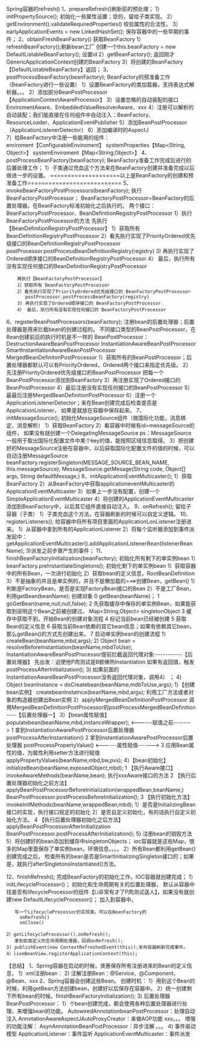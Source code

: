 Spring容器的refresh()
1、prepareRefresh()刷新前的预处理；
    1）initPropertySource(); 初始化一些属性设置；空的，留给子类实现。
    2）getEnvironment().validateRequiredProperties() 校验属性的合法性。
    3）earlyApplicationEvents = new LinkedHashSet<ApplicationEvent>(); 保存容器中的一些早期的事件；
2、obtainFreshBeanFactory() 获取BeanFactory
    1）refreshBeanFactory();刷新bean工厂
        创建一个this.beanFactory = new DefaultListableBeanFactory();
        设置id
    2）getBeanFactory(); 返回刚才GenericApplicationContext创建的BeanFactory
    3）将创建的BeanFactory【DefaultListableBeanFactory】返回；
3、postProcessBeanFactory(beanFactory); BeanFactory的预准备工作（BeanFactory进行一些设置）
    1）设置BeanFactory的类加载器，支持表达式解析器。。。
    2）添加部分BeanPostProcessor【ApplicationContextAwareProcessor】
    3）设置忽略的自动装配的接口 EnviromentAware、EmbeddedValueResolverAware、xxx
    4）注册可以解析的自动装配；我们能直接在任何组件中自动注入：BeanFactory、ResourceLoader、ApplicationEventPublisher 
    5）添加BeanPostProcessor（ApplicationListenerDetector）
    6）添加编译时的AspectJ    
    7）给BeanFactory中注册一些能用的组件：    
       enriroment【ConfigurableEnviroment】
       systemProperties【Map<String, Object>】
       systemEnviroment【Map<String,Object>】
4、postProcessBeanFactory(beanFactory); BeanFactory准备工作完成后进行的后置处理工作；
    1）子类通过充血这个方法来在BeanFactory创建并准备完成以后做进一步的设置。
====================以上是BeanFactory的创建和预准备工作=========================== 
5、invokeBeanFactoryPostProcessors(beanFactory); 执行BeanFactoryPostProcessor；
    BeanFactoryPostProcessor=BeanFactory的后置处理器。在BeanFactory标准初始化之后执行的。
    两个接口：BeanFactoryPostProcessor、BeanDefinitionRegistryPostProcessor
    1）执行BeanFactoryPostProcessor的方法
        先执行【BeanDefinitionRegistryPostProcessor】
        1）获取所有BeanDefinitionRegistryPostProcessor
        2）看先执行实现了PriorityOrdered优先级接口的BeanDefinitionRegistryPostProcessor
           postProcessor.postProcessBeanDefinitionRegistry(registry)
        3) 再执行实现了Ordered顺序接口的BeanDefinitionRegistryPostProcessor
        4） 最后，执行所有没有实现任何接口的BeanDefinitionRegistryPostProcessor
        
        再执行【BeanFactoryPostProcessor】
        1）获取所有 BeanFactoryPostProcessor
        2）看先执行实现了PriorityOrdered优先级接口的 BeanFactoryPostProcessor
           postProcessor.postProcessBeanFactory(registry)
        3) 再执行实现了Ordered顺序接口的 BeanFactoryPostProcessor
        4） 最后，执行所有没有实现任何接口的 BeanFactoryPostProcessor
6、registerBeanPostProcessors(beanFactory); 注册bean的后置处理器；后置处理器是用来拦截bean的创建过程的。
    不同接口类型的BeanPostProcessor，在Bean创建前后的执行时机是不一样的
    BeanPostProcessor：DestructionAwareBeanPostProcessor
                       InstantiationAwareBeanPostProcessor
                       SmartInstantiationAwareBeanPostProcessor
                       MergedBeanDefinitonPostProcessor
    1）获取所有的BeanPostProcessor；后置处理器都默认可以有PriorityOrdered，Ordered两个接口来指定优先级。
    2）先注册PriorityOrdered优先级接口的BeanPostProcessor
       把每一个BeanPostProcessor添加到BeanFactory
    3）再注册实现了Ordered接口的BeanPostProcessor
    4）最后注册没有实现任何接口的BeanPostProcessor
    5）最最后注册MergedBeanDefinitionPostProcessor
    6）注册一个ApplicationListenerDetector；来在Bean创建完成后检查是否是ApplicationListener，
       如果是就放在容器中保存起来。
7、initMessageSource(); 初始化MessageSource组件（做国际化功能，消息绑定，消息解析）
    1）获取BeanFactory
    2）看容器中时候有id=messageSource的组件，
       如果没有就创建一个DelegatingMessageSource
       ps：MessageSource一般用于取出国际化配置文件中某个key的值，能按照区域信息取得。
    3）把创建好的MessageSource注册在容器中，以后获取国际化配置文件的值的时候，可以自动注册MessageSource
       beanFactory.registerSingleton(MESSAGE_SOURCE_BEAN_NAME, this.messageSource);
       MessageSource.getMesage(String code, Object[] args, String defaultMessage,)
8、initApplicationEventMulticaster();
    1）获取BeanFactory
    2）从BeanFactory中获取applicationeventMulticaster的ApplicationEventMulticaster
    3）如果上一步没有配置，创建一个SimpleApplicationEventMulticaster
    4）将创建的ApplicationEventMulticaster添加到BeanFactory中，以后其它组件直接自动注入。
9、onRefresh(); 留给子容器（子类）
    1）子类充血这个方法，在容器刷新的时候可以自定义逻辑。
10、registerListeners(); 给容器中将所有项目里面的ApplicationLonListener注册进来。
    1）从容器中拿到所有的ApplicationListener
    2）将每个监听器添加到事件派发起中：
        getApplicationEventMulticaster().addApplicationListenerBean(listenerBeanName);
    3)派发之前步骤产生的事件；
11、finishBeanFactoryInitialization(beanFactory); 初始化所有剩下的单实例bean
    1）beanFactory.preInstantiateSingletons(); 初始化剩下的单实例bean
        1）获取容器中的所有Bean，一次进行初始化
        2）获取bean的定义信息，RootBeanDefinition
        3）不是抽象的并且是单实例的，并且不是懒加载的===>创建Bean，getBean()
            1）判断是FactoryBean，是否是实现FactoryBean接口的Bean
            2）不是工厂Bean，利用getBean(beanName); 创建对象
                0 getBean(beanName)；
                1 goGetBean(name,null,null,false);
                2 先获取缓存中保存的单实例Bean，如果能获取到说明这个Bean之前被创建过。
                  Map<String,Object> singletonObject
                3 缓存中获取不到，开始Bean的创建对象流程
                4 标记当前bean已经被创建
                5 获取Bean的定义信息
                6 获取当前Bean依赖的其它bean信息；如果有依赖其它bean，那么getBean()的方式先创建出来。
                7 启动单实例bean的创建流程
                   1）createBean(beanName,mbd,args);
                   2) Object bean = resolveBeforeInstantiation(beanName,mbdToUse); 
                      InstantiationAwareBeanPostProcessor提前拦截返回代理对象:-----------【后置处理器】
                      先出发：迫使他P肉测试是B额佛热Instantiation
                      如果有返回值，触发postProcessAfterInitialization();
                   3) 如果前面的InstantiationAwareBeanPostProcessor没有返回代理对象，调用4） ；
                   4) Object beanInstance = doCreatebean(beanName,mdbToUse,args); 
                       1）【创建bean实例】 createbeanInstatnce(beanName,mbd,args);
                          利用工厂方法或者对象的构造器创建出Bean实例
                       2）applyMergedBeanDefinitionPostProcessor
                          调用MergedBeanDefinitionPostProcessor的postProcessMergedBeanDefinition            ----【后置处理器一】
                       3）【bean属性赋值】populatebean(beanName,mbd,instanceWrapper);
                           <------赋值之前------->
                           1 拿到InstantiationAwarePostProcessor后置处理器
                             postProcessAfterInstantiation()
                           2 拿到InstantiationAwarePostProcessor后置处理器
                             postProcessPropertyValue()
                           <------属性赋值------>
                           3 应用Bean属性的值，为属性利用setter方法进行赋值
                             applyPropertyValues(beanName,mbd,bw,pvs);
                       4）【bean初始化】initializeBean(beanName,exposedObject,mbd);
                           1 【执行Aware接口】invokeAwareMethods(beanName,bean); 执行xxxAware接口的方法
                           2 【执行后置处理器初始化之前方法】applyBeanPostProcessorBeforeInitialization(wrappedBean,beanName,)  
                              BeanPostProcessor.postProcessBeforeInitialization();
                           3 【执行初始化方法】invokeInitMethods(beanName,wrappedBean,mbd);
                              1）是否是InitializingBean接口的实现，执行接口规定的初始化
                              2）是否自定义初始化，有的话执行自定义初始化方法。
                           4 【执行后置处理器初始化之后方法】applyBeanPostProcessorAfterInitialization
                              BeanPostProcessor.postProcessAfterInitialization();
                       5) 注册bean的销毁方法
                   5）将创建好的bean添加到缓存中singletonObjects；
                      ioc容器就是这些Map，很多的Map里面保存了单实例bean，环境信息。。。。
    2）所有Bean都利用getBean()创建完成之后，
       检查所有的bean是否是SmartInitializingSingleton接口的；如果是，就执行afterSingletonsInstantiated()方法。

12、finishRefresh(); 完成BeanFactory的初始化工作，IOC容器就创建完成；
    1）initLifecycleProcessor()； 初始化和生命周期有关的后置处理器，
       默认从容器中找是否有lifecycleProcessor的组件【Li非常有才了P肉测试送人】，如果没有就创建new DefaultLifecycleProcessor()；
       加入到容器中。
       
       写一个LifecycleProcessor的实现类，可以在BeanFactory的
         onRefresh()
         onClose()
         
    2）getLifecycleProcessor().onRefresh();
       拿到前面定义的生命周期处理器，回调onRefresh();
    3) publishEvent(new ContextRefreshedEvent(this));发布容器刷新完成事件。
    4）liveBeanView.registerApplicationContext(this);
       
【总结】
1、Spring容器在启动的时候，贤惠保存所有注册进来的Bean的定义信息，
    1）xml注册bean：<bean>
    2) 注解注册Bean：@Service、@Component、@Bean、xxx
2、Spring容器会创建这些Bean。
   创建时机：
   1）用到这个Bean的时候，利用getBean方法创建bean，创建好以后保存在容器中。
   2）统一创建剩下所有bean的时候。finishBeanFactoryInitialization();
   3) 后置处理器BeanPostProcessor：
      1）个bean创建完成，都会使用各种后置处理器进行处理，来增强bean的功能。
          AutowiredAnnotationbeanPostProcessor：处理自动注入
          AnnotationAwareAspectJAutoProxyCreator：来做AOP功能
          xxx。。。
          增强的功能注解：
          AsynAnnotationBeanPostProcessor：异步注解
          。。。
   4) 事件驱动模型
      ApplicationListener：事件监听
      ApplicationEventMulticaster：事件派发